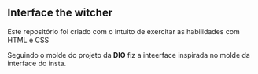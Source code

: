 <h2>Interface the witcher</h2>
<p>Este repositório foi criado com o intuito de exercitar as habilidades com HTML e CSS</p>
<p>Seguindo o molde do projeto da <b>DIO</b> fiz a inteerface inspirada no molde da interface do insta.</p>
